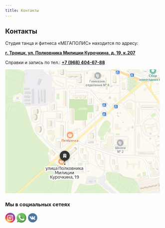 ```yaml
---
title: Контакты
---
```


## Контакты

Студия танца и фитнеса «МЕГАПОЛИС» находится по адресу:

**[г. Троицк, ул. Полковника Милиции Курочкина, д. 19, к.207](https://yandex.ru/maps/-/CKq-VZof)**

Справки и запись по тел.: **[+7 (968) 404-67-88](tel://+79684046788)**

![Карта](images/transfer.png "Карта")

### Мы в социальных сетеях

[![Instagram](images/instagram.png "Instagram")](http://instagram.com/megapolistro/)
[![WhatsApp](images/whatsapp.png "WhatsApp")](https://api.whatsapp.com/send?phone=79684046788)
[![VK](images/vk.png "VKontakte")](https://vk.com/megapolis_tro)
